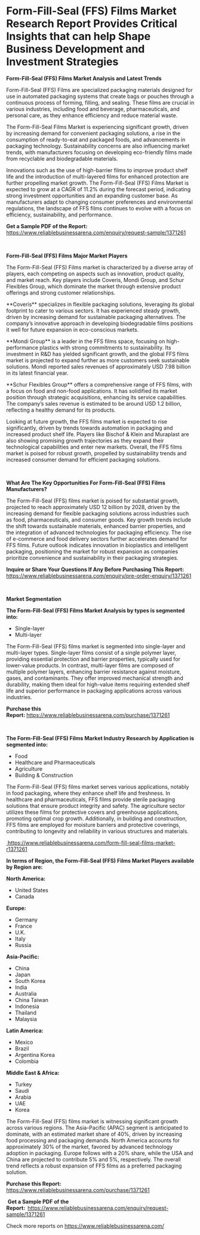 <p><h1>Form-Fill-Seal (FFS) Films Market Research Report Provides Critical Insights that can help Shape Business Development and Investment Strategies</h1></p><p><strong>Form-Fill-Seal (FFS) Films Market Analysis and Latest Trends</strong></p>
<p><p>Form-Fill-Seal (FFS) Films are specialized packaging materials designed for use in automated packaging systems that create bags or pouches through a continuous process of forming, filling, and sealing. These films are crucial in various industries, including food and beverage, pharmaceuticals, and personal care, as they enhance efficiency and reduce material waste.</p><p>The Form-Fill-Seal Films Market is experiencing significant growth, driven by increasing demand for convenient packaging solutions, a rise in the consumption of ready-to-eat and packaged foods, and advancements in packaging technology. Sustainability concerns are also influencing market trends, with manufacturers focusing on developing eco-friendly films made from recyclable and biodegradable materials.</p><p>Innovations such as the use of high-barrier films to improve product shelf life and the introduction of multi-layered films for enhanced protection are further propelling market growth. The Form-Fill-Seal (FFS) Films Market is expected to grow at a CAGR of 11.2% during the forecast period, indicating strong investment opportunities and an expanding customer base. As manufacturers adapt to changing consumer preferences and environmental regulations, the landscape of FFS films continues to evolve with a focus on efficiency, sustainability, and performance.</p></p>
<p><strong>Get a Sample PDF of the Report:&nbsp;</strong> <a href="https://www.reliablebusinessarena.com/enquiry/request-sample/1371261?utm_campaign=2982&utm_medium=2&utm_source=Github&utm_content=ia&utm_term=22032025&utm_id=form-fill-seal-ffs-films">https://www.reliablebusinessarena.com/enquiry/request-sample/1371261</a></p>
<p>&nbsp;</p>
<p><strong>Form-Fill-Seal (FFS) Films Major Market Players</strong></p>
<p><p>The Form-Fill-Seal (FFS) Films market is characterized by a diverse array of players, each competing on aspects such as innovation, product quality, and market reach. Key players include Coveris, Mondi Group, and Schur Flexibles Group, which dominate the market through extensive product offerings and strong customer relationships.</p><p>**Coveris** specializes in flexible packaging solutions, leveraging its global footprint to cater to various sectors. It has experienced steady growth, driven by increasing demand for sustainable packaging alternatives. The company’s innovative approach in developing biodegradable films positions it well for future expansion in eco-conscious markets.</p><p>**Mondi Group** is a leader in the FFS films space, focusing on high-performance plastics with strong commitments to sustainability. Its investment in R&D has yielded significant growth, and the global FFS films market is projected to expand further as more customers seek sustainable solutions. Mondi reported sales revenues of approximately USD 7.98 billion in its latest financial year.</p><p>**Schur Flexibles Group** offers a comprehensive range of FFS films, with a focus on food and non-food applications. It has solidified its market position through strategic acquisitions, enhancing its service capabilities. The company’s sales revenue is estimated to be around USD 1.2 billion, reflecting a healthy demand for its products.</p><p>Looking at future growth, the FFS films market is expected to rise significantly, driven by trends towards automation in packaging and increased product shelf life. Players like Bischof & Klein and Muraplast are also showing promising growth trajectories as they expand their technological capabilities and enter new markets. Overall, the FFS films market is poised for robust growth, propelled by sustainability trends and increased consumer demand for efficient packaging solutions.</p></p>
<p>&nbsp;</p>
<p><strong>What Are The Key Opportunities For Form-Fill-Seal (FFS) Films Manufacturers?</strong></p>
<p><p>The Form-Fill-Seal (FFS) films market is poised for substantial growth, projected to reach approximately USD 12 billion by 2028, driven by the increasing demand for flexible packaging solutions across industries such as food, pharmaceuticals, and consumer goods. Key growth trends include the shift towards sustainable materials, enhanced barrier properties, and the integration of advanced technologies for packaging efficiency. The rise of e-commerce and food delivery sectors further accelerates demand for FFS films. Future outlook indicates innovation in bioplastics and intelligent packaging, positioning the market for robust expansion as companies prioritize convenience and sustainability in their packaging strategies.</p></p>
<p><strong>Inquire or Share Your Questions If Any Before Purchasing This Report:</strong> <a href="https://www.reliablebusinessarena.com/enquiry/pre-order-enquiry/1371261?utm_campaign=2982&utm_medium=2&utm_source=Github&utm_content=ia&utm_term=22032025&utm_id=form-fill-seal-ffs-films">https://www.reliablebusinessarena.com/enquiry/pre-order-enquiry/1371261</a></p>
<p>&nbsp;</p>
<p><strong>Market Segmentation</strong></p>
<p><strong>The Form-Fill-Seal (FFS) Films Market Analysis by types is segmented into:</strong></p>
<p><ul><li>Single-layer</li><li>Multi-layer</li></ul></p>
<p><p>The Form-Fill-Seal (FFS) films market is segmented into single-layer and multi-layer types. Single-layer films consist of a single polymer layer, providing essential protection and barrier properties, typically used for lower-value products. In contrast, multi-layer films are composed of multiple polymer layers, enhancing barrier resistance against moisture, gases, and contaminants. They offer improved mechanical strength and durability, making them ideal for high-value items requiring extended shelf life and superior performance in packaging applications across various industries.</p></p>
<p><strong>Purchase this Report:&nbsp;</strong><a href="https://www.reliablebusinessarena.com/purchase/1371261?utm_campaign=2982&utm_medium=2&utm_source=Github&utm_content=ia&utm_term=22032025&utm_id=form-fill-seal-ffs-films">https://www.reliablebusinessarena.com/purchase/1371261</a></p>
<p>&nbsp;</p>
<p><strong>The Form-Fill-Seal (FFS) Films Market Industry Research by Application is segmented into:</strong></p>
<p><ul><li>Food</li><li>Healthcare and Pharmaceuticals</li><li>Agriculture</li><li>Building & Construction</li></ul></p>
<p><p>The Form-Fill-Seal (FFS) films market serves various applications, notably in food packaging, where they enhance shelf life and freshness. In healthcare and pharmaceuticals, FFS films provide sterile packaging solutions that ensure product integrity and safety. The agriculture sector utilizes these films for protective covers and greenhouse applications, promoting optimal crop growth. Additionally, in building and construction, FFS films are employed for moisture barriers and protective coverings, contributing to longevity and reliability in various structures and materials.</p></p>
<p><a href="https://www.reliablebusinessarena.com/form-fill-seal-films-market-r1371261?utm_campaign=2982&utm_medium=2&utm_source=Github&utm_content=ia&utm_term=22032025&utm_id=form-fill-seal-ffs-films">&nbsp;https://www.reliablebusinessarena.com/form-fill-seal-films-market-r1371261</a></p>
<p><strong>In terms of Region, the Form-Fill-Seal (FFS) Films Market Players available by Region are:</strong></p>
<p>
    <p> <strong> North America: </strong>
        <ul>
            <li>United States</li>
            <li>Canada</li>
        </ul>
        </p> 
    <p> <strong> Europe: </strong>
        <ul>
            <li>Germany</li>
            <li>France</li>
            <li>U.K.</li>
            <li>Italy</li>
            <li>Russia</li>
        </ul>
        </p> 
    <p> <strong> Asia-Pacific: </strong>
        <ul>
            <li>China</li>
            <li>Japan</li>
            <li>South Korea</li>
            <li>India</li>
            <li>Australia</li>
            <li>China Taiwan</li>
            <li>Indonesia</li>
            <li>Thailand</li>
            <li>Malaysia</li>
        </ul>
        </p> 
    <p> <strong> Latin America: </strong>
        <ul>
            <li>Mexico</li>
            <li>Brazil</li>
            <li>Argentina Korea</li>
            <li>Colombia</li>
        </ul>
        </p> 
    <p> <strong> Middle East & Africa: </strong>
        <ul>
            <li>Turkey</li>
            <li>Saudi</li>
            <li>Arabia</li>
            <li>UAE</li>
            <li>Korea</li>
        </ul>
    </p>
    </p>
<p><p>The Form-Fill-Seal (FFS) films market is witnessing significant growth across various regions. The Asia-Pacific (APAC) segment is anticipated to dominate, with an estimated market share of 40%, driven by increasing food processing and packaging demands. North America accounts for approximately 30% of the market, favored by advanced technology adoption in packaging. Europe follows with a 20% share, while the USA and China are projected to contribute 5% and 5%, respectively. The overall trend reflects a robust expansion of FFS films as a preferred packaging solution.</p></p>
<p><strong>Purchase this Report: </strong><a href="https://www.reliablebusinessarena.com/purchase/1371261?utm_campaign=2982&utm_medium=2&utm_source=Github&utm_content=ia&utm_term=22032025&utm_id=form-fill-seal-ffs-films">https://www.reliablebusinessarena.com/purchase/1371261</a></p>
<p>&nbsp;<strong>Get a Sample PDF of the Report:&nbsp;&nbsp;</strong><a href="https://www.reliablebusinessarena.com/enquiry/request-sample/1371261?utm_campaign=2982&utm_medium=2&utm_source=Github&utm_content=ia&utm_term=22032025&utm_id=form-fill-seal-ffs-films">https://www.reliablebusinessarena.com/enquiry/request-sample/1371261</a></p>
<p><strong></strong></p>
<p>Check more reports on <a href="https://www.reliablebusinessarena.com/?utm_campaign=2982&utm_medium=2&utm_source=Github&utm_content=ia&utm_term=22032025&utm_id=form-fill-seal-ffs-films">https://www.reliablebusinessarena.com/</a></p>